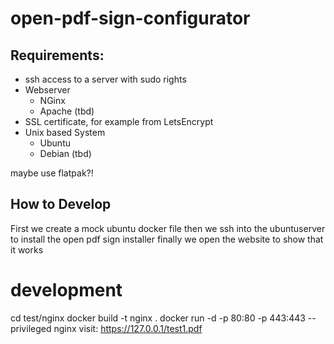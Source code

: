 # open-pdf-sign-configurator

## Requirements:
* ssh access to a server with sudo rights
* Webserver
	* NGinx
	* Apache (tbd)
* SSL certificate, for example from LetsEncrypt
* Unix based System
	* Ubuntu
	* Debian (tbd)

maybe use flatpak?!

## How to Develop
First we create a mock ubuntu docker file
then we ssh into the ubuntuserver to install the open pdf sign installer
finally we open the website to show that it works

# development
cd test/nginx
docker build -t nginx .
docker run -d  -p 80:80 -p 443:443 --privileged nginx
visit: https://127.0.0.1/test1.pdf

